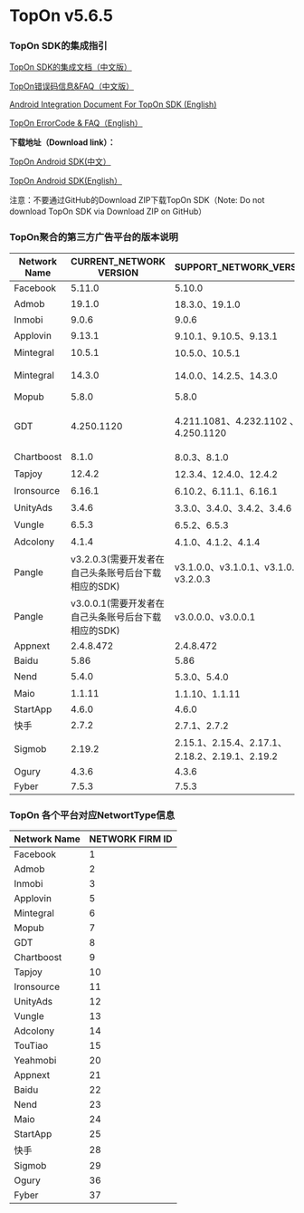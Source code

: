 # TopOn v5.6.5

<h3>TopOn SDK的集成指引</h3>


<a href="https://docs.toponad.com/#/zh-cn/android/android_doc/android_access_doc" target="_blank">TopOn SDK的集成文档（中文版）</a>

<a href="https://docs.toponad.com/#/zh-cn/android/android_doc/android_errorcode" target="_blank">TopOn错误码信息&FAQ（中文版）</a>

<a href="https://docs.toponad.com/#/en-us/android/android_doc/android_access_doc" target="_blank">Android Integration Document For TopOn SDK (English)</a>

<a href="https://docs.toponad.com/#/en-us/android/android_doc/android_errorcode" target="_blank">TopOn ErrorCode & FAQ（English）</a>

**下载地址（Download link）：**<br>

<a href="https://docs.toponad.com/#/zh-cn/android/download/package" target="_blank">TopOn Android SDK(中文）</a>

<a href="https://docs.toponad.com/#/en-us/android/download/package" target="_blank">TopOn Android SDK(English）</a>

注意：不要通过GitHub的Download ZIP下载TopOn SDK（Note: Do not download TopOn SDK via Download ZIP on GitHub）

<h3>TopOn聚合的第三方广告平台的版本说明</h3>

| Network Name| CURRENT_NETWORK VERSION| SUPPORT_NETWORK_VERSION | P.S. |
|---|---|---|---|
|Facebook | 5.11.0| 5.10.0 |   |
|Admob | 19.1.0 | 18.3.0、19.1.0 |   |
|Inmobi | 9.0.6 |  9.0.6 |   |
|Applovin| 9.13.1 | 9.10.1、9.10.5、9.13.1 |   |
|Mintegral | 10.5.1 | 10.5.0、10.5.1|   |
|Mintegral | 14.3.0 | 14.0.0、14.2.5、14.3.0 | 海外版NonChina |
|Mopub | 5.8.0 | 5.8.0 |   |
|GDT | 4.250.1120 | 4.211.1081、4.232.1102 、4.250.1120| 广点通/Tencent/腾讯 |
|Chartboost | 8.1.0 | 8.0.3、8.1.0 |   |
|Tapjoy | 12.4.2 | 12.3.4、12.4.0、12.4.2 |   |
|Ironsource | 6.16.1 | 6.10.2、6.11.1、6.16.1 |   |
|UnityAds | 3.4.6 | 3.3.0、3.4.0、3.4.2、3.4.6 |   |
|Vungle | 6.5.3 | 6.5.2、6.5.3 |   |
|Adcolony | 4.1.4 | 4.1.0、4.1.2、4.1.4 |   |
|Pangle| v3.2.0.3(需要开发者在自己头条账号后台下载相应的SDK) | v3.1.0.0、v3.1.0.1、v3.1.0.3、v3.2.0.3 | 头条/穿山甲 |
|Pangle| v3.0.0.1(需要开发者在自己头条账号后台下载相应的SDK) | v3.0.0.0、v3.0.0.1 | 头条/穿山甲（海外版NonChina） |
|Appnext| 2.4.8.472 | 2.4.8.472 |   |
|Baidu| 5.86 | 5.86 |   |
|Nend| 5.4.0 | 5.3.0、5.4.0 |   |
|Maio| 1.1.11 | 1.1.10、1.1.11 |   |
|StartApp| 4.6.0 | 4.6.0 |   |
|快手| 2.7.2 | 2.7.1、2.7.2|   |
|Sigmob| 2.19.2 | 2.15.1、2.15.4、2.17.1、2.18.2、2.19.1、2.19.2 |   |
|Ogury| 4.3.6 | 4.3.6 |   |
|Fyber| 7.5.3 | 7.5.3 |   |

<h3>TopOn 各个平台对应NetwortType信息</h3>

| Network Name| NETWORK FIRM ID|
|---|---|
|Facebook | 1 |
|Admob | 2 |
|Inmobi | 3 |
|Applovin| 5 |
|Mintegral | 6 |
|Mopub | 7 |
|GDT | 8|
|Chartboost | 9|
|Tapjoy | 10 |
|Ironsource | 11|
|UnityAds | 12 |
|Vungle | 13 |
|Adcolony | 14 |
|TouTiao|15|
|Yeahmobi|20|
|Appnext|21|
|Baidu|22|
|Nend|23|
|Maio|24|
|StartApp |25|
|快手|28|
|Sigmob |29|
|Ogury |36|
|Fyber |37|




